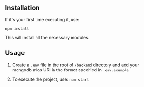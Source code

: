 ## Installation

If it's your first time executing it, use:

```
npm install
```

This will install all the necessary modules.

## Usage

1. Create a ```.env``` file in the root of ```/backend``` directory and add your mongodb atlas URI in the format specified in ```.env.example```

2. To execute the project, use: ```npm start```
